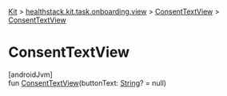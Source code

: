 
[Kit](../../../kit.html) > [healthstack.kit.task.onboarding.view](../index.html) > [ConsentTextView](index.html) > [ConsentTextView](-consent-text-view.html)



# ConsentTextView



[androidJvm]\
fun [ConsentTextView](-consent-text-view.html)(buttonText: [String](https://kotlinlang.org/api/latest/jvm/stdlib/kotlin/-string/index.html)? = null)





